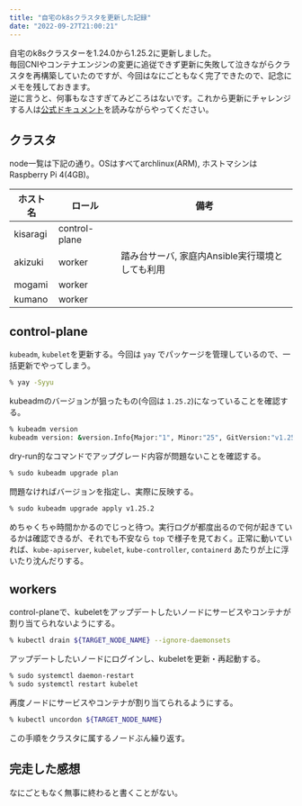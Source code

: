```yaml
---
title: "自宅のk8sクラスタを更新した記録"
date: "2022-09-27T21:00:21"
---
```


自宅のk8sクラスターを1.24.0から1.25.2に更新しました。  
毎回CNIやコンテナエンジンの変更に追従できず更新に失敗して泣きながらクラスタを再構築していたのですが、今回はなにごともなく完了できたので、記念にメモを残しておきます。  
逆に言うと、何事もなさすぎてみどころはないです。これから更新にチャレンジする人は[公式ドキュメント](https://kubernetes.io/docs/tasks/administer-cluster/kubeadm/kubeadm-upgrade/)を読みながらやってください。

## クラスタ

node一覧は下記の通り。OSはすべてarchlinux(ARM), ホストマシンはRaspberry Pi 4(4GB)。

|ホスト名|ロール|備考|
|-|-|-|
|kisaragi|control-plane||
|akizuki|worker|踏み台サーバ, 家庭内Ansible実行環境としても利用|
|mogami|worker||
|kumano|worker||

## control-plane
`kubeadm`, `kubelet`を更新する。今回は `yay` でパッケージを管理しているので、一括更新でやってしまう。

```sh
% yay -Syyu
```

kubeadmのバージョンが狙ったもの(今回は `1.25.2`)になっていることを確認する。

```sh
% kubeadm version
kubeadm version: &version.Info{Major:"1", Minor:"25", GitVersion:"v1.25.2", GitCommit:"5835544ca568b757a8ecae5c153f317e5736700e", GitTreeState:"clean", BuildDate:"2022-09-21T14:32:18Z", GoVersion:"go1.19.1", Compiler:"gc", Platform:"linux/arm64"}
```

dry-run的なコマンドでアップグレード内容が問題ないことを確認する。

```sh
% sudo kubeadm upgrade plan
```

問題なければバージョンを指定し、実際に反映する。

```sh
% sudo kubeadm upgrade apply v1.25.2
```

めちゃくちゃ時間かかるのでじっと待つ。実行ログが都度出るので何が起きているかは確認できるが、それでも不安なら `top` で様子を見ておく。正常に動いていれば、`kube-apiserver`, `kubelet`, `kube-controller`, `containerd` あたりが上に浮いたり沈んだりする。

## workers
control-planeで、kubeletをアップデートしたいノードにサービスやコンテナが割り当てられないようにする。

```sh
% kubectl drain ${TARGET_NODE_NAME} --ignore-daemonsets
```

アップデートしたいノードにログインし、kubeletを更新・再起動する。

```sh
% sudo systemctl daemon-restart
% sudo systemctl restart kubelet
```

再度ノードにサービスやコンテナが割り当てられるようにする。

```sh
% kubectl uncordon ${TARGET_NODE_NAME}
```

この手順をクラスタに属するノードぶん繰り返す。

## 完走した感想
なにごともなく無事に終わると書くことがない。
